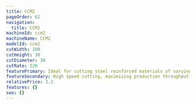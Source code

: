 ```yaml
---
title: CCM2
pageOrder: 62
navigation:
  title: CCM2
machineId: ccm2
machineName: CCM2
modelId: ccm2
cutWidth: 100
cutHeight: 30
cutDiameter: 30
cutRate: 120
featurePrimary: Ideal for cutting steel reinforced materials of varying softness.
featureSecondary: High speed cutting, maximising production throughput
relativePrice: 3.2
features: {}
seo: {}
---
```

